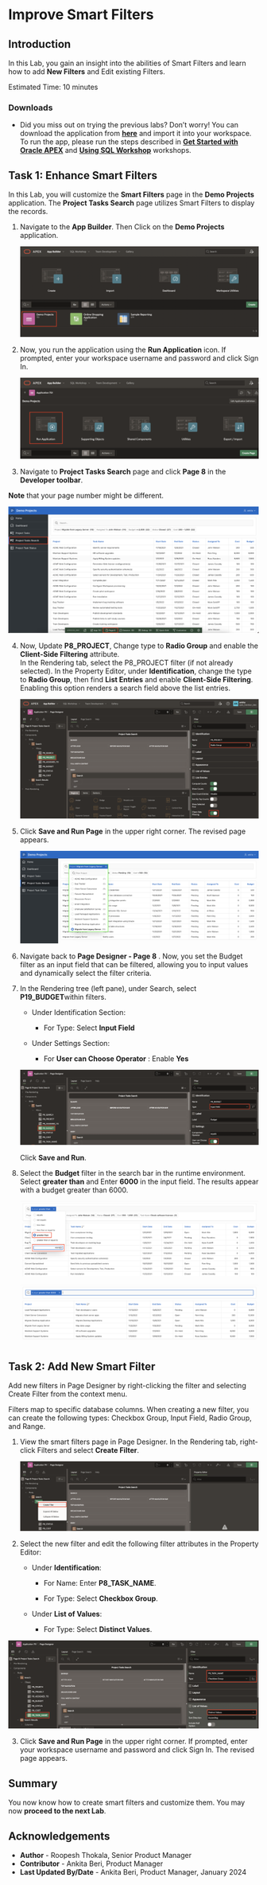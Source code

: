 # Improve Smart Filters

## Introduction
In this Lab, you gain an insight into the abilities of Smart Filters and learn how to add **New Filters** and Edit existing Filters.

Estimated Time: 10 minutes

### Downloads
- Did you miss out on trying the previous labs? Don’t worry! You can download the application from **[here](files/hol10.sql)** and import it into your workspace. To run the app, please run the steps described in **[Get Started with Oracle APEX](https://apexapps.oracle.com/pls/apex/r/dbpm/livelabs/run-workshop?p210_wid=3509)** and **[Using SQL Workshop](https://apexapps.oracle.com/pls/apex/r/dbpm/livelabs/run-workshop?p210_wid=3524)** workshops.

## Task 1: Enhance Smart Filters

In this Lab, you will customize the **Smart Filters** page in the **Demo Projects** application.
The **Project Tasks Search** page utilizes Smart Filters to display the records.

1. Navigate to the **App Builder**. Then Click on the **Demo Projects** application.

    ![Navigate to Demo Projects Application](./images/select-projects-app.png " ")

2. Now, you run the application using the **Run Application** icon. If prompted, enter your workspace username and password and click Sign In.

    ![Run Application](images/run-application1.png " ")

3. Navigate to **Project Tasks Search** page and click **Page 8** in the **Developer toolbar**.      

  **Note** that your page number might be different.

  ![Navigate to Project Tasks Search](images/navigate-to-page8.png " ")

4. Now, Update **P8\_PROJECT**, Change type to **Radio Group** and enable the **Client-Side Filtering** attribute.  
   In the Rendering tab, select the P8_PROJECT filter (if not already selected).
   In the Property Editor, under **Identification**, change the type to **Radio Group**, then find **List Entries** and enable **Client-Side Filtering**. Enabling this option renders a search field above the list entries.

    ![Edit Filter](images/edit-filter1.png " ")

5. Click **Save and Run Page** in the upper right corner.
The revised page appears.

    ![Show edit Filter](images/show-edit-filter1.png " ")

6. Navigate back to **Page Designer - Page 8** . Now, you set the Budget filter as an input field that can be filtered, allowing you to input values and dynamically select the filter criteria.

7. In the Rendering tree (left pane), under Search, select **P19\_BUDGET**within filters.

   - Under Identification Section:

      - For Type: Select **Input Field**

   - Under Settings Section:

      - For **User can Choose Operator** : Enable **Yes**

    ![Enhance Facets](./images/enhance-facet1.png " ")

     Click **Save and Run**.

8. Select the **Budget** filter in the search bar in the runtime environment. Select **greater than** and Enter **6000** in the input field. The results appear with a budget greater than 6000.

    ![Enhance Facets](./images/enhance-facet2.png " ")

    ![Enhance Facets](./images/enhance-facet3.png " ")


## Task 2: Add New Smart Filter

Add new filters in Page Designer by right-clicking the filter and selecting Create Filter from the context menu.

Filters map to specific database columns. When creating a new filter, you can create the following types: Checkbox Group, Input Field, Radio Group, and Range.

1. View the smart filters page in Page Designer. In the Rendering tab, right-click Filters and select **Create Filter**.

    ![Create Filter](images/create-filter.png " ")

2. Select the new filter and edit the following filter attributes in the Property Editor:
    - Under **Identification**:

      - For Name: Enter **P8\_TASK_NAME**.

      - For Type: Select **Checkbox Group**.

    - Under **List of Values**:

      - For Type: Select **Distinct Values**.

  ![Create Filter2](images/create-filter10.png " ")

3. Click **Save and Run Page** in the upper right corner. If prompted, enter your workspace username and password and click Sign In.
The revised page appears.

## Summary
You now know how to create smart filters and customize them. You may now **proceed to the next Lab**.

## Acknowledgements
- **Author** - Roopesh Thokala, Senior Product Manager
- **Contributor** - Ankita Beri, Product Manager
- **Last Updated By/Date** - Ankita Beri, Product Manager, January 2024
